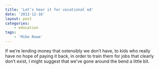```yaml
---
title: 'Let’s hear it for vocational ed'
date: '2013-12-16'
layout: post
categories:
    - education
tags:
    - 'Mike Rowe'
---
```


If we’re lending money that ostensibly we don’t have, to kids who really have no hope of paying it back, in order to train them for jobs that clearly don’t exist, I might suggest that we’ve gone around the bend a little bit.